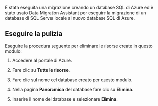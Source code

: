 È stata eseguita una migrazione creando un database SQL di Azure ed è stato usato Data Migration Assistant per eseguire la migrazione di un database di SQL Server locale al nuovo database SQL di Azure.

## <a name="cleanup"></a>Eseguire la pulizia

Eseguire la procedura seguente per eliminare le risorse create in questo modulo:

1. Accedere al portale di Azure.

1. Fare clic su **Tutte le risorse**.

1. Fare clic sul nome del database creato per questo modulo.

1. Nella pagina **Panoramica** del database fare clic su **Elimina**.

1. Inserire il nome del database e selezionare **Elimina**.